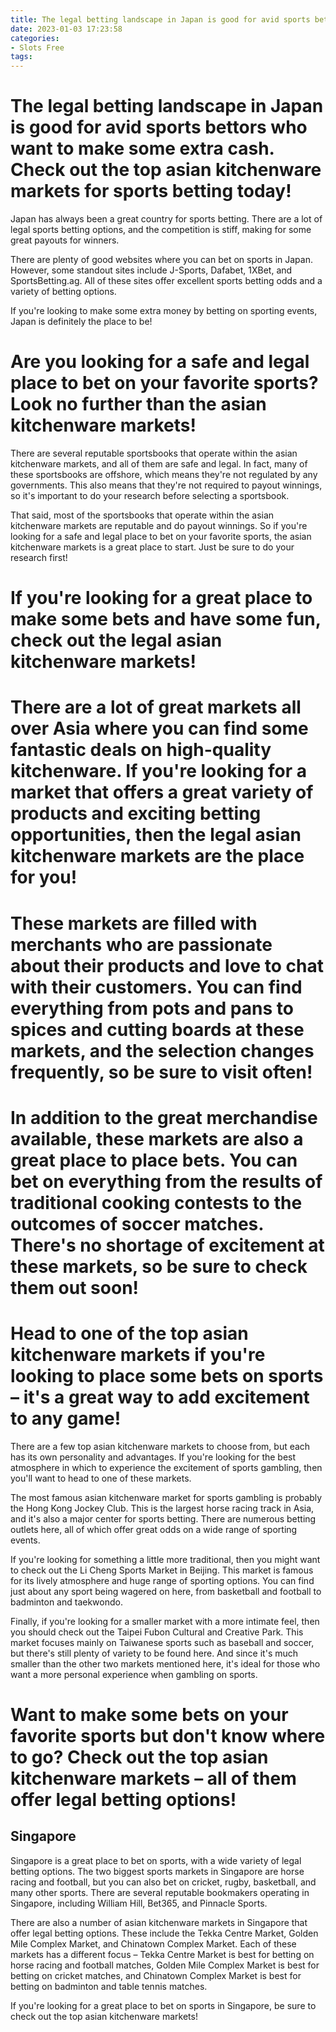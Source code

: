 ```yaml
---
title: The legal betting landscape in Japan is good for avid sports bettors who want to make some extra cash. Check out the top asian kitchenware markets for sports betting today!
date: 2023-01-03 17:23:58
categories:
- Slots Free
tags:
---
```



#  The legal betting landscape in Japan is good for avid sports bettors who want to make some extra cash. Check out the top asian kitchenware markets for sports betting today!

Japan has always been a great country for sports betting. There are a lot of legal sports betting options, and the competition is stiff, making for some great payouts for winners.

There are plenty of good websites where you can bet on sports in Japan. However, some standout sites include J-Sports, Dafabet, 1XBet, and SportsBetting.ag. All of these sites offer excellent sports betting odds and a variety of betting options.

If you're looking to make some extra money by betting on sporting events, Japan is definitely the place to be!

#  Are you looking for a safe and legal place to bet on your favorite sports? Look no further than the asian kitchenware markets!

There are several reputable sportsbooks that operate within the asian kitchenware markets, and all of them are safe and legal. In fact, many of these sportsbooks are offshore, which means they're not regulated by any governments. This also means that they're not required to payout winnings, so it's important to do your research before selecting a sportsbook.

That said, most of the sportsbooks that operate within the asian kitchenware markets are reputable and do payout winnings. So if you're looking for a safe and legal place to bet on your favorite sports, the asian kitchenware markets is a great place to start. Just be sure to do your research first!

#  If you're looking for a great place to make some bets and have some fun, check out the legal asian kitchenware markets!

# There are a lot of great markets all over Asia where you can find some fantastic deals on high-quality kitchenware. If you're looking for a market that offers a great variety of products and exciting betting opportunities, then the legal asian kitchenware markets are the place for you!

# These markets are filled with merchants who are passionate about their products and love to chat with their customers. You can find everything from pots and pans to spices and cutting boards at these markets, and the selection changes frequently, so be sure to visit often!

# In addition to the great merchandise available, these markets are also a great place to place bets. You can bet on everything from the results of traditional cooking contests to the outcomes of soccer matches. There's no shortage of excitement at these markets, so be sure to check them out soon!

#  Head to one of the top asian kitchenware markets if you're looking to place some bets on sports – it's a great way to add excitement to any game!

There are a few top asian kitchenware markets to choose from, but each has its own personality and advantages. If you're looking for the best atmosphere in which to experience the excitement of sports gambling, then you'll want to head to one of these markets.

The most famous asian kitchenware market for sports gambling is probably the Hong Kong Jockey Club. This is the largest horse racing track in Asia, and it's also a major center for sports betting. There are numerous betting outlets here, all of which offer great odds on a wide range of sporting events.

If you're looking for something a little more traditional, then you might want to check out the Li Cheng Sports Market in Beijing. This market is famous for its lively atmosphere and huge range of sporting options. You can find just about any sport being wagered on here, from basketball and football to badminton and taekwondo.

Finally, if you're looking for a smaller market with a more intimate feel, then you should check out the Taipei Fubon Cultural and Creative Park. This market focuses mainly on Taiwanese sports such as baseball and soccer, but there's still plenty of variety to be found here. And since it's much smaller than the other two markets mentioned here, it's ideal for those who want a more personal experience when gambling on sports.

#  Want to make some bets on your favorite sports but don't know where to go? Check out the top asian kitchenware markets – all of them offer legal betting options!

## Singapore

Singapore is a great place to bet on sports, with a wide variety of legal betting options. The two biggest sports markets in Singapore are horse racing and football, but you can also bet on cricket, rugby, basketball, and many other sports. There are several reputable bookmakers operating in Singapore, including William Hill, Bet365, and Pinnacle Sports.

There are also a number of asian kitchenware markets in Singapore that offer legal betting options. These include the Tekka Centre Market, Golden Mile Complex Market, and Chinatown Complex Market. Each of these markets has a different focus – Tekka Centre Market is best for betting on horse racing and football matches, Golden Mile Complex Market is best for betting on cricket matches, and Chinatown Complex Market is best for betting on badminton and table tennis matches.

If you're looking for a great place to bet on sports in Singapore, be sure to check out the top asian kitchenware markets!